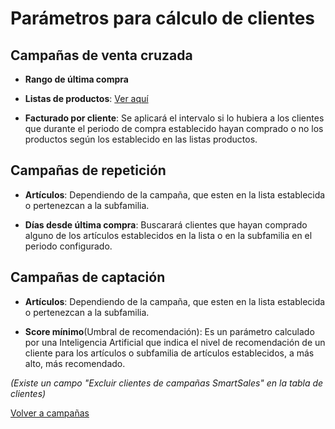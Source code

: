 # Parámetros para cálculo de clientes

## Campañas de venta cruzada
 - **Rango de última compra**

 - **Listas de productos**: [Ver aquí](./listas_productos.md)

 - **Facturado por cliente**: Se aplicará el intervalo si lo hubiera a los clientes que durante el periodo de compra establecido hayan comprado o no los productos según los establecido en las listas productos.

## Campañas de repetición
 - **Artículos**: Dependiendo de la campaña, que esten en la lista establecida o pertenezcan a la subfamilia.

 - **Días desde última compra**: Buscarará clientes que hayan comprado alguno de los artículos establecidos en la lista o en la subfamilia en el periodo configurado.

## Campañas de captación
 - **Artículos**: Dependiendo de la campaña, que esten en la lista establecida o pertenezcan a la subfamilia.

 - **Score mínimo**(Umbral de recomendación): Es un parámetro calculado por una Inteligencia Artificial que indica el nivel de recomendación de un cliente para los artículos o subfamilia de artículos establecidos, a más alto, más recomendado.

 *(Existe un campo "Excluir clientes de campañas SmartSales" en la tabla de clientes)*


[Volver a campañas](./index.md)
